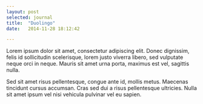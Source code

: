 ```yaml
---
layout: post
selected: journal
title:  "Duolingo"
date:   2014-11-28 18:12:42

---
```

Lorem ipsum dolor sit amet, consectetur adipiscing elit. Donec dignissim, felis id sollicitudin scelerisque, lorem justo viverra libero, sed vulputate neque orci in neque. Mauris sit amet urna porta, maximus est vel, sagittis nulla.

Sed sit amet risus pellentesque, congue ante id, mollis metus. Maecenas tincidunt cursus accumsan. Cras sed dui a risus pellentesque ultricies. Nulla sit amet ipsum vel nisi vehicula pulvinar vel eu sapien.